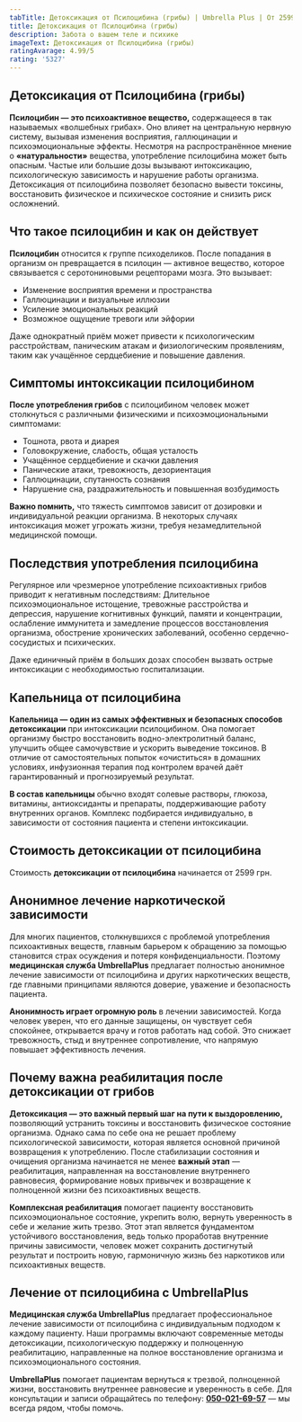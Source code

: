 ```yaml
---
tabTitle: Детоксикация от Псилоцибина (грибы) | Umbrella Plus | От 2599 грн
title: Детоксикация от Псилоцибина (грибы)
description: Забота о вашем теле и психике
imageText: Детоксикация от Псилоцибина (грибы)
ratingAvarage: 4.99/5
rating: '5327'
---
```


## Детоксикация от Псилоцибина (грибы)

**Псилоцибин — это психоактивное вещество,** содержащееся в так называемых «волшебных грибах». Оно влияет на центральную нервную систему, вызывая изменения восприятия, галлюцинации и психоэмоциональные эффекты. Несмотря на распространённое мнение о **«натуральности»** вещества, употребление псилоцибина может быть опасным. Частые или большие дозы вызывают интоксикацию, психологическую зависимость и нарушение работы организма. Детоксикация от псилоцибина позволяет безопасно вывести токсины, восстановить физическое и психическое состояние и снизить риск осложнений.

## Что такое псилоцибин и как он действует

**Псилоцибин** относится к группе психоделиков. После попадания в организм он превращается в псилоцин — активное вещество, которое связывается с серотониновыми рецепторами мозга. Это вызывает:

* Изменение восприятия времени и пространства
* Галлюцинации и визуальные иллюзии
* Усиление эмоциональных реакций
* Возможное ощущение тревоги или эйфории

Даже однократный приём может привести к психологическим расстройствам, паническим атакам и физиологическим проявлениям, таким как учащённое сердцебиение и повышение давления.

## Симптомы интоксикации псилоцибином

**После употребления грибов** с псилоцибином человек может столкнуться с различными физическими и психоэмоциональными симптомами:

* Тошнота, рвота и диарея
* Головокружение, слабость, общая усталость
* Учащённое сердцебиение и скачки давления
* Панические атаки, тревожность, дезориентация
* Галлюцинации, спутанность сознания
* Нарушение сна, раздражительность и повышенная возбудимость

**Важно помнить,** что тяжесть симптомов зависит от дозировки и индивидуальной реакции организма. В некоторых случаях интоксикация может угрожать жизни, требуя незамедлительной медицинской помощи.

## Последствия употребления псилоцибина

Регулярное или чрезмерное употребление психоактивных грибов приводит к негативным последствиям: Длительное психоэмоциональное истощение, тревожные расстройства и депрессия, нарушение когнитивных функций, памяти и концентрации, ослабление иммунитета и замедление процессов восстановления организма, обострение хронических заболеваний, особенно сердечно-сосудистых и психических.

Даже единичный приём в больших дозах способен вызвать острые интоксикации с необходимостью госпитализации.

## Капельница от псилоцибина

**Капельница — один из самых эффективных и безопасных способов детоксикации** при интоксикации псилоцибином. Она помогает организму быстро восстановить водно-электролитный баланс, улучшить общее самочувствие и ускорить выведение токсинов. В отличие от самостоятельных попыток «очиститься» в домашних условиях, инфузионная терапия под контролем врачей даёт гарантированный и прогнозируемый результат.

**В состав капельницы** обычно входят солевые растворы, глюкоза, витамины, антиоксиданты и препараты, поддерживающие работу внутренних органов. Комплекс подбирается индивидуально, в зависимости от состояния пациента и степени интоксикации.

## Стоимость детоксикации от псилоцибина

Стоимость **детоксикации от псилоцибина** начинается от 2599 грн.

## Анонимное лечение наркотической зависимости

Для многих пациентов, столкнувшихся с проблемой употребления психоактивных веществ, главным барьером к обращению за помощью становится страх осуждения и потеря конфиденциальности. Поэтому **медицинская служба UmbrellaPlus** предлагает полностью анонимное лечение зависимости от псилоцибина и других наркотических веществ, где главными принципами являются доверие, уважение и безопасность пациента.

**Анонимность играет огромную роль** в лечении зависимостей. Когда человек уверен, что его данные защищены, он чувствует себя спокойнее, открывается врачу и готов работать над собой. Это снижает тревожность, стыд и внутреннее сопротивление, что напрямую повышает эффективность лечения.

## Почему важна реабилитация после детоксикации от грибов

**Детоксикация — это важный первый шаг на пути к выздоровлению,** позволяющий устранить токсины и восстановить физическое состояние организма. Однако сама по себе она не решает проблему психологической зависимости, которая является основной причиной возвращения к употреблению. После стабилизации состояния и очищения организма начинается не менее **важный этап** — реабилитация, направленная на восстановление внутреннего равновесия, формирование новых привычек и возвращение к полноценной жизни без психоактивных веществ.

**Комплексная реабилитация** помогает пациенту восстановить психоэмоциональное состояние, укрепить волю, вернуть уверенность в себе и желание жить трезво. Этот этап является фундаментом устойчивого восстановления, ведь только проработав внутренние причины зависимости, человек может сохранить достигнутый результат и построить новую, гармоничную жизнь без наркотиков или психоактивных веществ.

## Лечение от псилоцибина с UmbrellaPlus

**Медицинская служба UmbrellaPlus** предлагает профессиональное лечение зависимости от псилоцибина с индивидуальным подходом к каждому пациенту. Наши программы включают современные методы детоксикации, психологическую поддержку и полноценную реабилитацию, направленные на полное восстановление организма и психоэмоционального состояния.

**UmbrellaPlus** помогает пациентам вернуться к трезвой, полноценной жизни, восстановить внутреннее равновесие и уверенность в себе. Для консультации и записи обращайтесь по телефону: **[050-021-69-57](tel:0500216957)** — мы всегда рядом, чтобы помочь.
